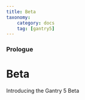 ```yaml
---
title: Beta
taxonomy:
    category: docs
    tag: [gantry5]
---
```


### Prologue

# Beta

Introducing the Gantry 5 Beta